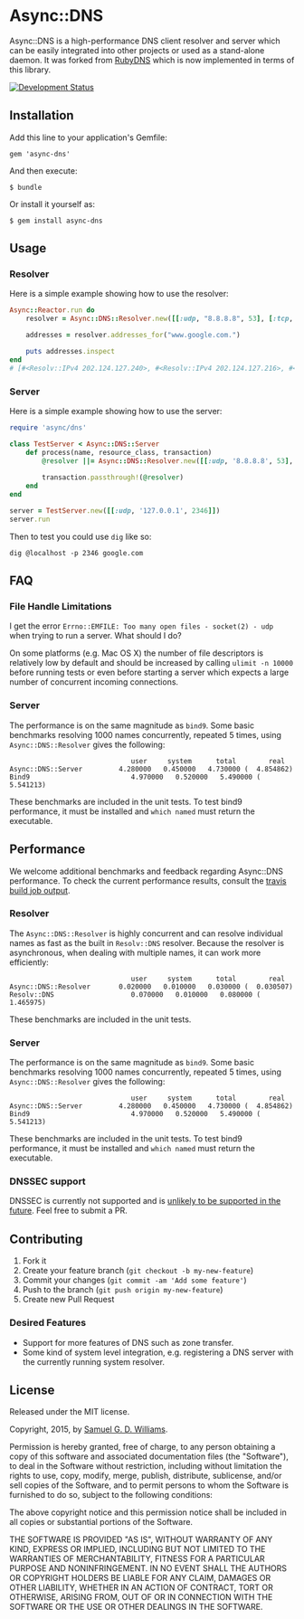 # Async::DNS

Async::DNS is a high-performance DNS client resolver and server which can be easily integrated into other projects or used as a stand-alone daemon. It was forked from [RubyDNS](https://github.com/ioquatix/rubydns) which is now implemented in terms of this library.

[![Development Status](https://github.com/socketry/async-dns/workflows/Development/badge.svg)](https://github.com/socketry/async-dns/actions?workflow=Development)

## Installation

Add this line to your application's Gemfile:

    gem 'async-dns'

And then execute:

    $ bundle

Or install it yourself as:

    $ gem install async-dns

## Usage

### Resolver

Here is a simple example showing how to use the resolver:

``` ruby
Async::Reactor.run do
	resolver = Async::DNS::Resolver.new([[:udp, "8.8.8.8", 53], [:tcp, "8.8.8.8", 53]])

	addresses = resolver.addresses_for("www.google.com.")

	puts addresses.inspect
end
# [#<Resolv::IPv4 202.124.127.240>, #<Resolv::IPv4 202.124.127.216>, #<Resolv::IPv4 202.124.127.223>, #<Resolv::IPv4 202.124.127.227>, #<Resolv::IPv4 202.124.127.234>, #<Resolv::IPv4 202.124.127.230>, #<Resolv::IPv4 202.124.127.208>, #<Resolv::IPv4 202.124.127.249>, #<Resolv::IPv4 202.124.127.219>, #<Resolv::IPv4 202.124.127.218>, #<Resolv::IPv4 202.124.127.212>, #<Resolv::IPv4 202.124.127.241>, #<Resolv::IPv4 202.124.127.238>, #<Resolv::IPv4 202.124.127.245>, #<Resolv::IPv4 202.124.127.251>, #<Resolv::IPv4 202.124.127.229>]
```

### Server

Here is a simple example showing how to use the server:

``` ruby
require 'async/dns'

class TestServer < Async::DNS::Server
	def process(name, resource_class, transaction)
		@resolver ||= Async::DNS::Resolver.new([[:udp, '8.8.8.8', 53], [:tcp, '8.8.8.8', 53]])
		
		transaction.passthrough!(@resolver)
	end
end

server = TestServer.new([[:udp, '127.0.0.1', 2346]])
server.run
```

Then to test you could use `dig` like so:

    dig @localhost -p 2346 google.com

## FAQ

### File Handle Limitations

I get the error `Errno::EMFILE: Too many open files - socket(2) - udp` when trying to run a server. What should I do?

On some platforms (e.g. Mac OS X) the number of file descriptors is relatively low by default and should be increased by calling `ulimit -n 10000` before running tests or even before starting a server which expects a large number of concurrent incoming connections.

### Server

The performance is on the same magnitude as `bind9`. Some basic benchmarks resolving 1000 names concurrently, repeated 5 times, using `Async::DNS::Resolver` gives the following:

``` 
                              user     system      total        real
Async::DNS::Server         4.280000   0.450000   4.730000 (  4.854862)
Bind9                         4.970000   0.520000   5.490000 (  5.541213)
```

These benchmarks are included in the unit tests. To test bind9 performance, it must be installed and `which named` must return the executable.

## Performance

We welcome additional benchmarks and feedback regarding Async::DNS performance. To check the current performance results, consult the [travis build job output](https://travis-ci.org/socketry/async-dns).

### Resolver

The `Async::DNS::Resolver` is highly concurrent and can resolve individual names as fast as the built in `Resolv::DNS` resolver. Because the resolver is asynchronous, when dealing with multiple names, it can work more efficiently:

``` 
                              user     system      total        real
Async::DNS::Resolver       0.020000   0.010000   0.030000 (  0.030507)
Resolv::DNS                   0.070000   0.010000   0.080000 (  1.465975)
```

These benchmarks are included in the unit tests.

### Server

The performance is on the same magnitude as `bind9`. Some basic benchmarks resolving 1000 names concurrently, repeated 5 times, using `Async::DNS::Resolver` gives the following:

``` 
                              user     system      total        real
Async::DNS::Server         4.280000   0.450000   4.730000 (  4.854862)
Bind9                         4.970000   0.520000   5.490000 (  5.541213)
```

These benchmarks are included in the unit tests. To test bind9 performance, it must be installed and `which named` must return the executable.

### DNSSEC support

DNSSEC is currently not supported and is [unlikely to be supported in the future](http://sockpuppet.org/blog/2015/01/15/against-dnssec/). Feel free to submit a PR.

## Contributing

1.  Fork it
2.  Create your feature branch (`git checkout -b my-new-feature`)
3.  Commit your changes (`git commit -am 'Add some feature'`)
4.  Push to the branch (`git push origin my-new-feature`)
5.  Create new Pull Request

### Desired Features

  - Support for more features of DNS such as zone transfer.
  - Some kind of system level integration, e.g. registering a DNS server with the currently running system resolver.

## License

Released under the MIT license.

Copyright, 2015, by [Samuel G. D. Williams](http://www.codeotaku.com/samuel-williams).

Permission is hereby granted, free of charge, to any person obtaining a copy
of this software and associated documentation files (the "Software"), to deal
in the Software without restriction, including without limitation the rights
to use, copy, modify, merge, publish, distribute, sublicense, and/or sell
copies of the Software, and to permit persons to whom the Software is
furnished to do so, subject to the following conditions:

The above copyright notice and this permission notice shall be included in
all copies or substantial portions of the Software.

THE SOFTWARE IS PROVIDED "AS IS", WITHOUT WARRANTY OF ANY KIND, EXPRESS OR
IMPLIED, INCLUDING BUT NOT LIMITED TO THE WARRANTIES OF MERCHANTABILITY,
FITNESS FOR A PARTICULAR PURPOSE AND NONINFRINGEMENT. IN NO EVENT SHALL THE
AUTHORS OR COPYRIGHT HOLDERS BE LIABLE FOR ANY CLAIM, DAMAGES OR OTHER
LIABILITY, WHETHER IN AN ACTION OF CONTRACT, TORT OR OTHERWISE, ARISING FROM,
OUT OF OR IN CONNECTION WITH THE SOFTWARE OR THE USE OR OTHER DEALINGS IN
THE SOFTWARE.
